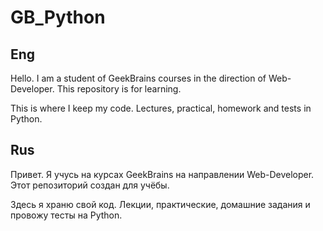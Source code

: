 # GB_Python

## Eng
Hello. I am a student of GeekBrains courses in the direction of Web-Developer. This repository is for learning.

This is where I keep my code. Lectures, practical, homework and tests in Python.

## Rus
Привет. Я учусь на курсах GeekBrains на направлении Web-Developer. Этот репозиторий создан для учёбы.

Здесь я храню свой код. Лекции, практические, домашние задания и провожу тесты на Python.